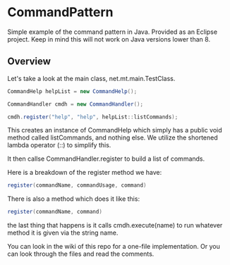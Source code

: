 # CommandPattern
Simple example of the command pattern in Java. Provided as an Eclipse project. Keep in mind this will not work on Java versions lower than 8.

## Overview
Let's take a look at the main class, net.mt.main.TestClass.
~~~~Java
CommandHelp helpList = new CommandHelp();

CommandHandler cmdh = new CommandHandler();

cmdh.register("help", "help", helpList::listCommands);
~~~~
This creates an instance of CommandHelp which simply has a public void method called listCommands, and nothing else. We utilize the shortened lambda operator (::) to simplify this.

It then callse CommandHandler.register to build a list of commands.

Here is a breakdown of the register method we have:
~~~~Java
register(commandName, commandUsage, command)
~~~~
There is also a method which does it like this:
~~~~Java
register(commandName, command)
~~~~

the last thing that happens is it calls cmdh.execute(name) to run whatever method it is given via the string name.

You can look in the wiki of this repo for a one-file implementation. Or you can look through the files and read the comments.

